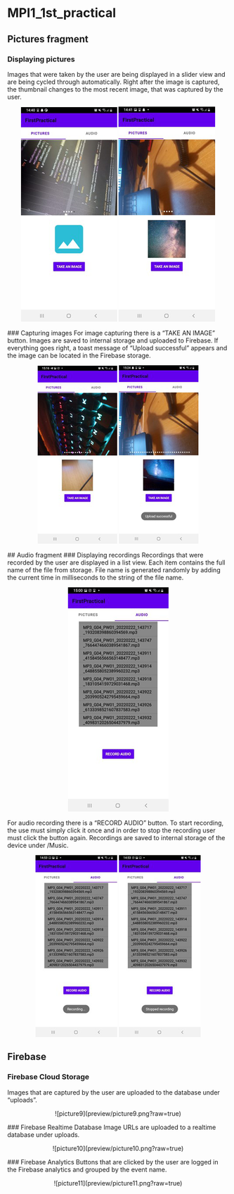 # MPI1_1st_practical
## Pictures fragment
### Displaying pictures
Images that were taken by the user are being displayed in a slider view and are being cycled through automatically. Right after the image is captured, the thumbnail changes to the most recent image, that was captured by the user.
<p align="center">
  <img src="preview/picture1.png?raw=true" />
  <img src="preview/picture2.png?raw=true" />
</p>
### Capturing images
For image capturing there is a “TAKE AN IMAGE” button. Images are saved to internal storage and uploaded to Firebase. If everything goes right, a toast message of “Upload successful” appears and the image can be located in the Firebase storage.
<p align="center">
  <img src="preview/picture3.png?raw=true" />
  <img src="preview/picture4.png?raw=true" />
</p>
## Audio fragment
### Displaying recordings
Recordings that were recorded by the user are displayed in a list view. Each item contains the full name of the file from storage. File name is generated randomly by adding the current time in milliseconds to the string of the file name.
<p align="center">
  <img src="preview/picture5.png?raw=true" />
</p>

For audio recording there is a “RECORD AUDIO” button. To start recording, the use must simply click it once and in order to stop the recording user must click the button again. Recordings are saved to internal storage of the device under /Music.
<p align="center">
  <img src="preview/picture6.png?raw=true" />
  <img src="preview/picture7.png?raw=true" />
</p>

## Firebase
### Firebase Cloud Storage
Images that are captured by the user are uploaded to the database under “uploads”.
<p align="center">
  ![picture9](preview/picture9.png?raw=true)
</p>
### Firebase Realtime Database
Image URLs are uploaded to a realtime database under uploads.
<p align="center">
  ![picture10](preview/picture10.png?raw=true)
</p>
### Firebase Analytics
Buttons that are clicked by the user are logged in the Firebase analytics and grouped by the event name.
<p align="center">
  ![picture11](preview/picture11.png?raw=true)
</p>
